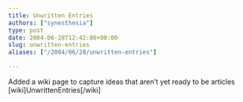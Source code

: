 ```yaml
---
title: Unwritten Entries
authors: ["synesthesia"]
type: post
date: 2004-06-28T12:42:00+00:00
slug: unwritten-entries 
aliases: ["/2004/06/28/unwritten-entries"]

---
```

Added a wiki page to capture ideas that aren&#8217;t yet ready to be articles [wiki]UnwrittenEntries[/wiki]
